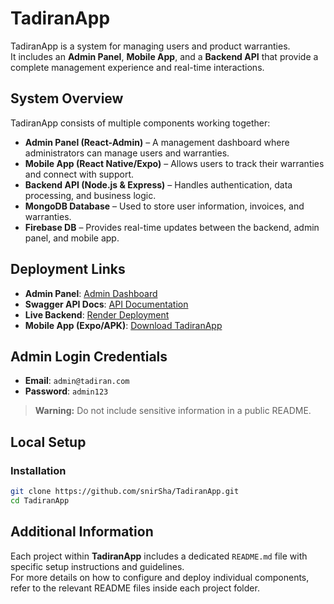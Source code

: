 # TadiranApp

TadiranApp is a system for managing users and product warranties.  
It includes an **Admin Panel**, **Mobile App**, and a **Backend API** that provide a complete management experience and real-time interactions.

## System Overview

TadiranApp consists of multiple components working together:
- **Admin Panel (React-Admin)** – A management dashboard where administrators can manage users and warranties.
- **Mobile App (React Native/Expo)** – Allows users to track their warranties and connect with support.
- **Backend API (Node.js & Express)** – Handles authentication, data processing, and business logic.
- **MongoDB Database** – Used to store user information, invoices, and warranties.
- **Firebase DB** – Provides real-time updates between the backend, admin panel, and mobile app.

## Deployment Links

- **Admin Panel**: [Admin Dashboard](https://tadiran-admin.onrender.com)
- **Swagger API Docs**: [API Documentation](https://tadiran-backend.onrender.com/api-docs/)
- **Live Backend**: [Render Deployment](https://tadiran-backend.onrender.com)
- **Mobile App (Expo/APK)**: [Download TadiranApp](https://expo.dev/@tadiran)

## Admin Login Credentials

- **Email**: `admin@tadiran.com`
- **Password**: `admin123`

> **Warning:** Do not include sensitive information in a public README.

## Local Setup

### Installation

```sh
git clone https://github.com/snirSha/TadiranApp.git
cd TadiranApp
```

## Additional Information  

Each project within **TadiranApp** includes a dedicated `README.md` file with specific setup instructions and guidelines.  
For more details on how to configure and deploy individual components, refer to the relevant README files inside each project folder.  